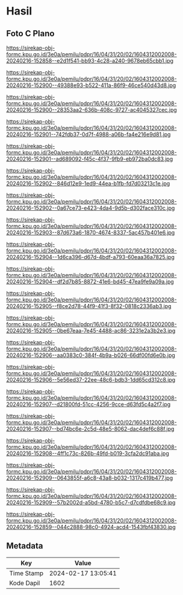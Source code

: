 # Hasil

## Foto C Plano

https://sirekap-obj-formc.kpu.go.id/3e0a/pemilu/pdpr/16/04/31/20/02/1604312002008-20240216-152858--e2d1f541-bb93-4c28-a240-9678eb65cbb1.jpg

https://sirekap-obj-formc.kpu.go.id/3e0a/pemilu/pdpr/16/04/31/20/02/1604312002008-20240216-152900--49388e93-b522-411a-86f9-46ce540d43d8.jpg

https://sirekap-obj-formc.kpu.go.id/3e0a/pemilu/pdpr/16/04/31/20/02/1604312002008-20240216-152900--28353aa2-636b-408c-9727-ac4045327cec.jpg

https://sirekap-obj-formc.kpu.go.id/3e0a/pemilu/pdpr/16/04/31/20/02/1604312002008-20240216-152901--742fdb37-0d7f-4988-a06b-fa4e216e9d81.jpg

https://sirekap-obj-formc.kpu.go.id/3e0a/pemilu/pdpr/16/04/31/20/02/1604312002008-20240216-152901--ad689092-f45c-4f37-9fb9-eb972ba0dc83.jpg

https://sirekap-obj-formc.kpu.go.id/3e0a/pemilu/pdpr/16/04/31/20/02/1604312002008-20240216-152902--846d12e9-1ed9-44ea-b1fb-fd7d03213c1e.jpg

https://sirekap-obj-formc.kpu.go.id/3e0a/pemilu/pdpr/16/04/31/20/02/1604312002008-20240216-152902--0a67ce73-e423-4da4-9d5b-d302face310c.jpg

https://sirekap-obj-formc.kpu.go.id/3e0a/pemilu/pdpr/16/04/31/20/02/1604312002008-20240216-152903--87d673a6-1870-4674-8337-5ac457b401e6.jpg

https://sirekap-obj-formc.kpu.go.id/3e0a/pemilu/pdpr/16/04/31/20/02/1604312002008-20240216-152904--1d6ca396-d67d-4bdf-a793-60eaa36a7825.jpg

https://sirekap-obj-formc.kpu.go.id/3e0a/pemilu/pdpr/16/04/31/20/02/1604312002008-20240216-152904--df2d7b85-8872-41e6-bd45-47ea9fe9a09a.jpg

https://sirekap-obj-formc.kpu.go.id/3e0a/pemilu/pdpr/16/04/31/20/02/1604312002008-20240216-152905--f8ce2d78-44f9-41f3-8f32-0818c2336ab3.jpg

https://sirekap-obj-formc.kpu.go.id/3e0a/pemilu/pdpr/16/04/31/20/02/1604312002008-20240216-152905--0be67eaa-7e45-4488-ac86-3231e2a3b2e3.jpg

https://sirekap-obj-formc.kpu.go.id/3e0a/pemilu/pdpr/16/04/31/20/02/1604312002008-20240216-152906--aa0383c0-384f-4b9a-b026-66df00fd6e0b.jpg

https://sirekap-obj-formc.kpu.go.id/3e0a/pemilu/pdpr/16/04/31/20/02/1604312002008-20240216-152906--5e56ed37-22ee-48c6-bdb3-1dd65cd312c8.jpg

https://sirekap-obj-formc.kpu.go.id/3e0a/pemilu/pdpr/16/04/31/20/02/1604312002008-20240216-152907--d21800fd-51cc-4256-9cce-d63fd5c4a2f7.jpg

https://sirekap-obj-formc.kpu.go.id/3e0a/pemilu/pdpr/16/04/31/20/02/1604312002008-20240216-152907--bd74bc6e-2c5d-48e5-8062-dac4def6c88f.jpg

https://sirekap-obj-formc.kpu.go.id/3e0a/pemilu/pdpr/16/04/31/20/02/1604312002008-20240216-152908--4ff1c73c-826b-49fd-b019-3cfa2dc91aba.jpg

https://sirekap-obj-formc.kpu.go.id/3e0a/pemilu/pdpr/16/04/31/20/02/1604312002008-20240216-152909--0643855f-a6c8-43a8-b032-1317c419b477.jpg

https://sirekap-obj-formc.kpu.go.id/3e0a/pemilu/pdpr/16/04/31/20/02/1604312002008-20240216-152909--57b2002d-a5bd-4780-b5c7-d7cdfdbe68c9.jpg

https://sirekap-obj-formc.kpu.go.id/3e0a/pemilu/pdpr/16/04/31/20/02/1604312002008-20240216-152859--044c2888-98c0-4924-acd4-1543fbf43830.jpg


## Metadata

| Key        | Value               |
| ---------- | ------------------- |
| Time Stamp | 2024-02-17 13:05:41 |
| Kode Dapil | 1602                |



